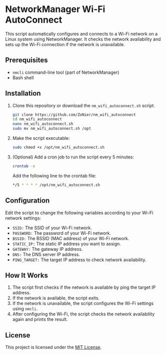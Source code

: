 # NetworkManager Wi-Fi AutoConnect

This script automatically configures and connects to a Wi-Fi network on a Linux system using NetworkManager. It checks the network availability and sets up the Wi-Fi connection if the network is unavailable.

## Prerequisites

- `nmcli` command-line tool (part of NetworkManager)
- Bash shell

## Installation

1. Clone this repository or download the `nm_wifi_autoconnect.sh` script.

    ```sh
    git clone https://github.com/ZoNier/nm_wifi_autoconnect
    cd nm_wifi_autoconnect
    nano nm_wifi_autoconnect.sh
    sudo mv nm_wifi_autoconnect.sh /opt
    ```

2. Make the script executable:

    ```sh
    sudo chmod +x /opt/nm_wifi_autoconnect.sh
    ```

3. (Optional) Add a cron job to run the script every 5 minutes:

    ```sh
    crontab -e
    ```

    Add the following line to the crontab file:

    ```sh
    */5 * * * * /opt/nm_wifi_autoconnect.sh
    ```

## Configuration

Edit the script to change the following variables according to your Wi-Fi network settings:

- `SSID:` The SSID of your Wi-Fi network.
- `PASSWORD:` The password of your Wi-Fi network.
- `BSSID:` The BSSID (MAC address) of your Wi-Fi network.
- `STATIC_IP:` The static IP address you want to assign.
- `GATEWAY:` The gateway IP address.
- `DNS:` The DNS server IP address.
- `PING_TARGET:` The target IP address to check network availability.

## How It Works

1. The script first checks if the network is available by ping the target IP address.
2. If the network is available, the script exits.
3. If the network is unavailable, the script configures the Wi-Fi settings using `nmcli`.
4. After configuring the Wi-Fi, the script checks the network availability again and prints the result.

## License

This project is licensed under the [MIT License](LICENSE).
